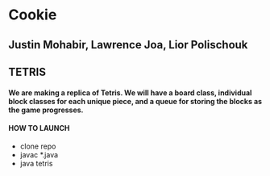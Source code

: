 # Cookie

## Justin Mohabir, Lawrence Joa, Lior Polischouk

## TETRIS

#### We are making a replica of Tetris. We will have a board class, individual block classes for each unique piece, and a queue for storing the blocks as the game progresses.

#### HOW TO LAUNCH
- clone repo
- javac *.java
- java tetris

